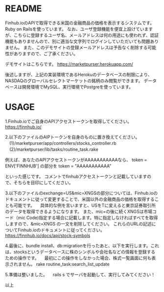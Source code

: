 # README

Finhub.ioのAPIで取得できる米国の金融商品の価格を表示するシステムです。Ruby on Railsを使っています。
なお、ユーザ登録機能を便宜上設けていますが、こちらに登録するユーザ名、メールアドレスは何の用途にも使われず、認証機能もありませんので、別に適当な文字列でログインしていただいても問題ありません。
また、このデモサイトの登録メールアドレスは予告なく削除する可能性がありますので、ご了承ください。

デモサイトはこちらです。
https://marketpurser.herokuapp.com/

後述しますが、上記の実装環境であるHerokuのデータベースの制限により、NASDAQのグローバルセレクトマーケットの銘柄のみ閲覧ができます。
データベースは開発環境でMySQL、実行環境でPostgreを使っています。

# USAGE
1.Finhub.ioでご自身のAPIアクセストークンを取得してください。
  https://finnhub.io/

2.以下のファイルのAIPトークンを自身のものに置き換えてください。
　(1)/marketpurser/app/controllers/stocks_controller.rb
　(2)/marketpurser/lib/tasks/routine_task.rake

 例えば、あなたのAPIアクセストークンがAAAAAAAAAAAなら、
 token = ENV['FINNHUB'] 
 の部分を
 token = "AAAAAAAAAAA"

 といった感じです。
 コメントでfinhubアクセストークンと記載していますので、そちらを目印にしてください。
 
3.以下のファイルのexchange=US&mic=XNGSの部分については、Finhub.ioのドキュメントに従って変更することで、米国以外の金融商品の価格を取得することも可能です。
　具体的な例を言いますと、USをTに変えると東京証券取引所のデータを取得できるようになります。
  また、mic=の後に続くXNGSは市場コード（mic Code)指定する場合に記載します。特に指定しなければすべてを取得しますので、&mic=XNGS の一文を削除してください。
  これらのURLの記述についてFinhub.ioのドキュメントに従ってください。
  https://finnhub.io/docs/api/stock-symbols
  
4.最後に、bundle install、db:migrationを行ったあと、以下を実行します。これは、stocksというデータベースに株のシンボルや会社名などの情報を登録するための操作です。 
　最初にこの操作をしなかった場合、株式一覧画面に何も表示されません。
 rake routine_task:search_list_update

5.準備は整いました。
　rails s でサーバを起動して、実行してみてください！
 
 以上
